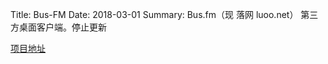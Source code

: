 ﻿Title: Bus-FM
Date: 2018-03-01
Summary: Bus.fm（现 落网 luoo.net）  第三方桌面客户端。停止更新

[项目地址](https://github.com/bighome/Bus-FM/wiki)